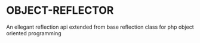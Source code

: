 # OBJECT-REFLECTOR
An ellegant reflection api extended from base reflection class for php object oriented programming